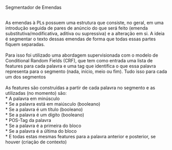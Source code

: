 Segmentador de Emendas <br /> <br />

As emendas à PLs possuem uma estrutura que consiste, no geral, em uma introdução seguida de pares de anúncio do que será feito (emenda substitutiva/modificativa, aditiva ou supressiva) e a alteração em si. A ideia é segmentar o texto dessas emendas de forma que todas essas partes fiquem separadas. <br /> <br />
Para isso foi utilizado uma abordagem supervisionada com o modelo de Conditional Random Fields (CRF), que tem como entrada uma lista de features para cada palavra e uma tag que identifica o que essa palavra representa para o segmento (nada, início, meio ou fim). Tudo isso para cada um dos segmentos <br /> <br />
As features são construídas a partir de cada palavra no segmento e as utilizadas (no momento) são: <br />
	* A palavra em minúsculo <br />
	* Se a palavra está em maiúsculo (booleano) <br />
	* Se a palavra é um título (booleano) <br />
	* Se a palavra é um dígito (booleano) <br />
	* POS-Tag da palavra <br />
	* Se a palavra é a primeira do bloco <br />
	* Se a palavra é a última do bloco <br />
	* E todas estas mesmas features para a palavra anterior e posterior, se houver (criação de contexto) <br />
